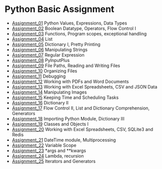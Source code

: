 # Python Basic Assignment
* [Assignment_01](https://github.com/bheemaguli/FullStack/blob/main/Python/1.%20Python%20Basic%20Assignment/Assignment_01.ipynb)
Python Values, Expressions, Data Types
* [Assignment_02](https://github.com/bheemaguli/FullStack/blob/main/Python/1.%20Python%20Basic%20Assignment/Assignment_02.ipynb)
Boolean Datatype, Operators, Flow Control I
* [Assignment_03](https://github.com/bheemaguli/FullStack/blob/main/Python/1.%20Python%20Basic%20Assignment/Assignment_03.ipynb)
Functions, Program scopes, exceptional handling
* [Assignment_04](https://github.com/bheemaguli/FullStack/blob/main/Python/1.%20Python%20Basic%20Assignment/Assignment_04.ipynb)
List
* [Assignment_05](https://github.com/bheemaguli/FullStack/blob/main/Python/1.%20Python%20Basic%20Assignment/Assignment_05.ipynb)
Dictionary I, Pretty Printing
* [Assignment_06](https://github.com/bheemaguli/FullStack/blob/main/Python/1.%20Python%20Basic%20Assignment/Assignment_06.ipynb)
Manipulating Strings
* [Assignment_07](https://github.com/bheemaguli/FullStack/blob/main/Python/1.%20Python%20Basic%20Assignment/Assignment_07.ipynb)
Regular Expression
* [Assignment_08](https://github.com/bheemaguli/FullStack/blob/main/Python/1.%20Python%20Basic%20Assignment/Assignment_08.ipynb)
PyInputPlus
* [Assignment_09](https://github.com/bheemaguli/FullStack/blob/main/Python/1.%20Python%20Basic%20Assignment/Assignment_09.ipynb)
File Paths, Reading and Writing Files
* [Assignment_10](https://github.com/bheemaguli/FullStack/blob/main/Python/1.%20Python%20Basic%20Assignment/Assignment_10.ipynb)
Organizing Files
* [Assignment_11](https://github.com/bheemaguli/FullStack/blob/main/Python/1.%20Python%20Basic%20Assignment/Assignment_11.ipynb)
Debugging
* [Assignment_12](https://github.com/bheemaguli/FullStack/blob/main/Python/1.%20Python%20Basic%20Assignment/Assignment_12.ipynb)
Working with PDFs and Word Documents
* [Assignment_13](https://github.com/bheemaguli/FullStack/blob/main/Python/1.%20Python%20Basic%20Assignment/Assignment_13.ipynb)
Working with Excel Spreadsheets, CSV and JSON Data
* [Assignment_14](https://github.com/bheemaguli/FullStack/blob/main/Python/1.%20Python%20Basic%20Assignment/Assignment_14.ipynb)
Manipulating Images
* [Assignment_15](https://github.com/bheemaguli/FullStack/blob/main/Python/1.%20Python%20Basic%20Assignment/Assignment_15.ipynb)
Keeping Time and Scheduling Tasks
* [Assignment_16](https://github.com/bheemaguli/FullStack/blob/main/Python/1.%20Python%20Basic%20Assignment/Assignment_16.ipynb)
Dictionary II
* [Assignment_17](https://github.com/bheemaguli/FullStack/blob/main/Python/1.%20Python%20Basic%20Assignment/Assignment_17.ipynb)
Flow Control II, List and Dictionary Comprehension, Generators
* [Assignment_18](https://github.com/bheemaguli/FullStack/blob/main/Python/1.%20Python%20Basic%20Assignment/Assignment_18.ipynb)
Importing Python Module, Dictionary III
* [Assignment_19](https://github.com/bheemaguli/FullStack/blob/main/Python/1.%20Python%20Basic%20Assignment/Assignment_19.ipynb)
Classes and Objects I
* [Assignment_20](https://github.com/bheemaguli/FullStack/blob/main/Python/1.%20Python%20Basic%20Assignment/Assignment_20.ipynb)
Working with Excel Spreadsheets, CSV, SQLite3 and Redis
* [Assignment_21](https://github.com/bheemaguli/FullStack/blob/main/Python/1.%20Python%20Basic%20Assignment/Assignment_21.ipynb)
DateTime module, Multiprocessing
* [Assignment_22](https://github.com/bheemaguli/FullStack/blob/main/Python/1.%20Python%20Basic%20Assignment/Assignment_22.ipynb)
Variable Scope
* [Assignment_23](https://github.com/bheemaguli/FullStack/blob/main/Python/1.%20Python%20Basic%20Assignment/Assignment_23.ipynb)
*args and **kwargs
* [Assignment_24](https://github.com/bheemaguli/FullStack/blob/main/Python/1.%20Python%20Basic%20Assignment/Assignment_24.ipynb)
Lambda, recursion
* [Assignment_25](https://github.com/bheemaguli/FullStack/blob/main/Python/1.%20Python%20Basic%20Assignment/Assignment_25.ipynb)
Iterators and Generators